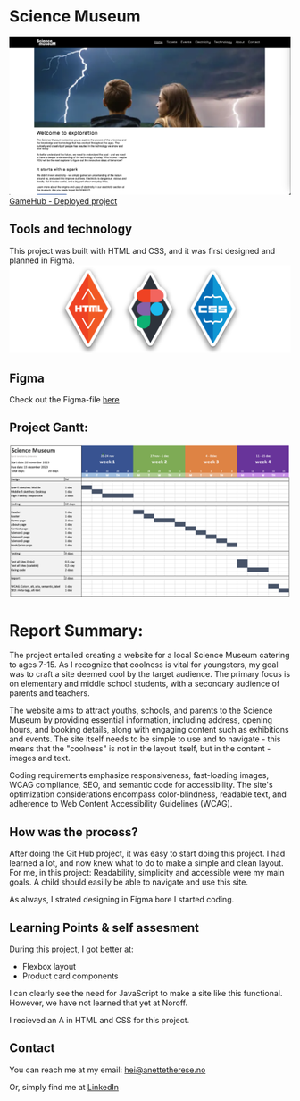 # Science Museum

![image](https://github.com/elanetto/portfolio/blob/main/assets/images/portfolio/science-museum.png?raw=true)
[GameHub - Deployed project](https://science-museum-nu.vercel.app/)

## Tools and technology
This project was built with HTML and CSS, and it was first designed and planned in Figma.
![image](https://github.com/elanetto/portfolio/blob/main/assets/images/readme/badges-html-figma-css.png?raw=true)

## Figma
Check out the Figma-file [here](https://www.figma.com/design/so5C8tp6z0E13xfd2KZNHT/Semester-Project-2023---Science-Museum?node-id=6-2)

## Project Gantt:
![screenshot](https://github.com/elanetto/science-museum/blob/main/assets/planning/Anettes_Gantt.png?raw=true)

# Report Summary:
The project entailed creating a website for a local Science Museum catering to ages 7-15. As I recognize that coolness is vital for youngsters, my goal was to craft a site deemed cool by the target audience. The primary focus is on elementary and middle school students, with a secondary audience of parents and teachers. 

The website aims to attract youths, schools, and parents to the Science Museum by providing essential information, including address, opening hours, and booking details, along with engaging content such as exhibitions and events. The site itself needs to be simple to use and to navigate - this means that the "coolness" is not in the layout itself, but in the content - images and text.

Coding requirements emphasize responsiveness, fast-loading images, WCAG compliance, SEO, and semantic code for accessibility. The site's optimization considerations encompass color-blindness, readable text, and adherence to Web Content Accessibility Guidelines (WCAG).

## How was the process?
After doing the Git Hub project, it was easy to start doing this project. I had learned a lot, and now knew what to do to make a simple and clean layout.
For me, in this project: Readability, simplicity and accessible were my main goals. A child should easilly be able to navigate and use this site.

As always, I strated designing in Figma bore I started coding.

## Learning Points & self assesment
During this project, I got better at:
- Flexbox layout
- Product card components

I can clearly see the need for JavaScript to make a site like this functional. However, we have not learned that yet at Noroff.

I recieved an A in HTML and CSS for this project.

## Contact
You can reach me at my email: hei@anettetherese.no

Or, simply find me at [LinkedIn](https://www.linkedin.com/in/anettetherese/)
